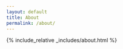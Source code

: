 ```yaml
---
layout: default
title: About
permalink: /about/
---
```


{% include_relative _includes/about.html %}